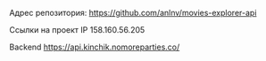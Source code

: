 
Адрес репозитория: https://github.com/anlnv/movies-explorer-api

Ссылки на проект IP 158.160.56.205

Backend https://api.kinchik.nomoreparties.co/

